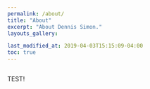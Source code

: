 ```yaml
---
permalink: /about/
title: "About"
excerpt: "About Dennis Simon."
layouts_gallery:

last_modified_at: 2019-04-03T15:15:09-04:00
toc: true
---
```


##

TEST!
